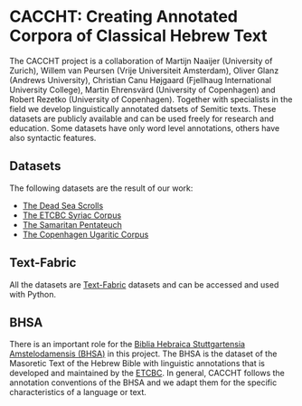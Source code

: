 # CACCHT: Creating Annotated Corpora of Classical Hebrew Text

The CACCHT project is a collaboration of Martijn Naaijer (University of Zurich), Willem van Peursen (Vrije Universiteit Amsterdam), Oliver Glanz (Andrews University), Christian Canu Højgaard (Fjellhaug International University College), Martin Ehrensvärd (University of Copenhagen) and Robert Rezetko (University of Copenhagen).
Together with specialists in the field we develop linguistically annotated datsets of Semitic texts. These datasets are publicly available and can be used freely for research and education. Some datasets have only word level annotations, others have also syntactic features.

## Datasets
The following datasets are the result of our work:

- [The Dead Sea Scrolls](https://github.com/etcbc/dss)
- [The ETCBC Syriac Corpus](https://github.com/etcbc/syriac)
- [The Samaritan Pentateuch](https://github.com/DT-UCPH/sp)
- [The Copenhagen Ugaritic Corpus](https://github.com/dt-ucph/cuc)

## Text-Fabric
All the datasets are [Text-Fabric](https://annotation.github.io/text-fabric/tf/) datasets and can be accessed and used with Python.

## BHSA
There is an important role for the [Biblia Hebraica Stuttgartensia Amstelodamensis (BHSA)](https://etcbc.github.io/bhsa) in this project. The BHSA is the dataset of the Masoretic Text of the Hebrew Bible with linguistic annotations that is developed and maintained by the [ETCBC](https://etcbc.nl). In general, CACCHT follows the annotation conventions of the BHSA and we adapt them for the specific characteristics of a language or text.





